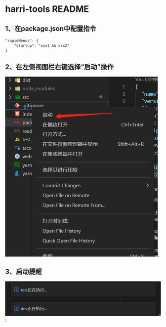 # harri-tools README
## 1、在package.json中配置指令
```
"rapidMenus": {
    "startup": "xxx1 && xxx2"
}
```
## 2、在左侧视图栏右键选择“启动”操作
![image.png](./screenshot/shot_0.png);

## 3、启动提醒
![image.png](./screenshot/shot_1.png);
